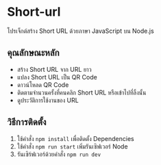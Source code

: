 # Short-url 

โปรเจ็กต์สร้าง Short URL ด้วยภาษา JavaScript บน Node.js

## คุณลักษณะหลัก

- สร้าง Short URL จาก URL ยาว
- แปลง Short URL เป็น QR Code
- ดาวน์โหลด QR Code 
- ติดตามจำนวนครั้งที่คนคลิก Short URL หรือเข้าไปที่ลิ้งนั้น
- ดูประวัติการใช้งานของ URL

## วิธีการติดตั้ง
1. ใช้คำสั่ง `npm install` เพื่อติดตั้ง Dependencies
2. ใช้คำสั่ง `npm run start` เพิ่มรันเซิฟเวอร์ Node
3. รันเซิร์ฟเวอร์ด้วยคำสั่ง `npm run dev`


